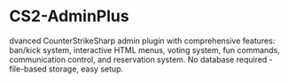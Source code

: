 # CS2-AdminPlus
dvanced CounterStrikeSharp admin plugin with comprehensive features: ban/kick system, interactive HTML menus, voting system, fun commands, communication control, and reservation system. No database required - file-based storage, easy setup.
